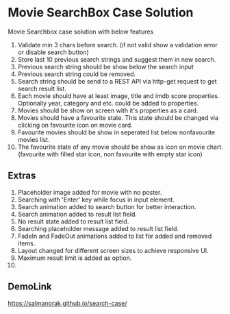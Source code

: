 # Movie SearchBox Case Solution
Movie Searchbox case solution with below features
1. Validate min 3 chars before search. (if not valid show a validation error or disable search button)
2. Store last 10 previous search strings and suggest them in new search.
3. Previous search string should be show below the search input
4. Previous search string could be removed.
5. Search string should be send to a REST API via http-get request to get search result list.
6. Each movie should have at least image, title and imdb score properties. Optionally year, category and etc. could be added to properties.
7. Movies should be show on screen with it's properties as a card.
8. Movies should have a favourite state. This state should be changed via clicking on favourite icon on movie card.
9. Favourite movies should be show in seperated list below nonfavourite movies list.
10. The favourite state of any movie should be show as icon on movie chart. (favourite with filled star icon, non favourite with empty star icon)

## Extras
1. Placeholder image added for movie with no poster.
2. Searching with 'Enter' key while focus in input element.
3. Search animation added to search button for better interaction.
4. Search animation added to result list field.
5. No result state added to result list field.
6. Searching placeholder message added to result list field.
7. FadeIn and FadeOut animations added to list for added and removed items.
8. Layout changed for different screen sizes to achieve responsive UI.
9. Maximum result limit is added as option.
10. 

## DemoLink
https://salmanorak.github.io/search-case/
